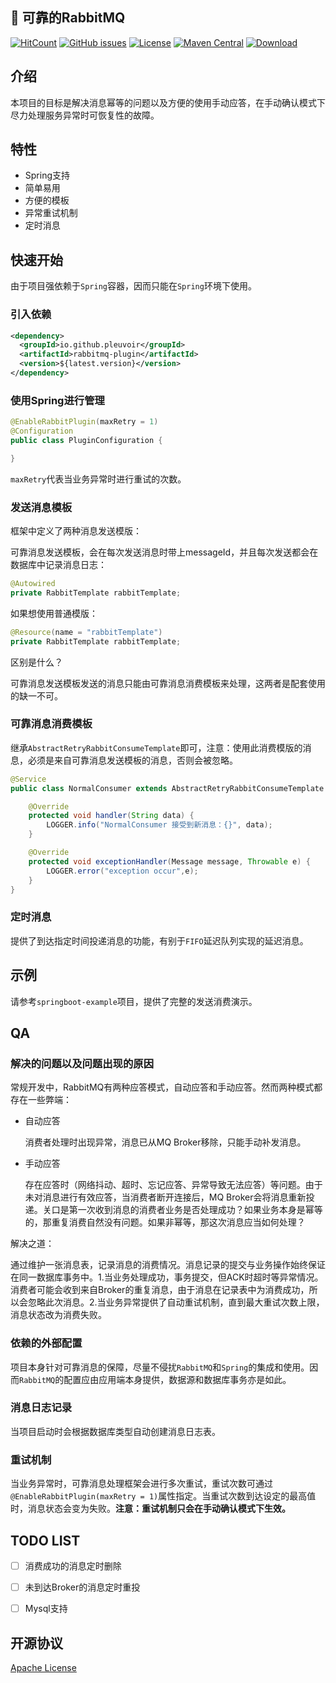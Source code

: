 
## :rocket: 可靠的RabbitMQ

[![HitCount](http://hits.dwyl.io/pleuvoir/rabbitmq-plugin.svg)](http://hits.dwyl.io/pleuvoir/rabbitmq-plugin) 
[![GitHub issues](https://img.shields.io/github/issues/pleuvoir/rabbitmq-plugin.svg)](https://github.com/pleuvoir/rabbitmq-plugin/issues)
[![License](https://img.shields.io/badge/License-Apache%202.0-blue.svg?label=license)](https://github.com/pleuvoir/rabbitmq-plugin/blob/master/LICENSE)
[![Maven Central](https://img.shields.io/maven-central/v/io.github.pleuvoir/rabbitmq-plugin.svg?label=maven%20central)](https://oss.sonatype.org/#nexus-search;quick~rabbitmq-plugin)
[![Download](https://img.shields.io/badge/downloads-master-green.svg)](https://codeload.github.com/pleuvoir/rabbitmq-plugin/zip/master)


## 介绍

本项目的目标是解决消息幂等的问题以及方便的使用手动应答，在手动确认模式下尽力处理服务异常时可恢复性的故障。

## 特性

- Spring支持
- 简单易用
- 方便的模板
- 异常重试机制
- 定时消息

## 快速开始

由于项目强依赖于`Spring`容器，因而只能在`Spring`环境下使用。

### 引入依赖

```xml
<dependency>
  <groupId>io.github.pleuvoir</groupId>
  <artifactId>rabbitmq-plugin</artifactId>
  <version>${latest.version}</version>
</dependency>
```

### 使用Spring进行管理

```java
@EnableRabbitPlugin(maxRetry = 1)
@Configuration
public class PluginConfiguration {

}
```

`maxRetry`代表当业务异常时进行重试的次数。

### 发送消息模板

框架中定义了两种消息发送模版：

可靠消息发送模板，会在每次发送消息时带上messageId，并且每次发送都会在数据库中记录消息日志：

```java
@Autowired
private RabbitTemplate rabbitTemplate;
```

如果想使用普通模版：

```java
@Resource(name = "rabbitTemplate")
private RabbitTemplate rabbitTemplate; 
```

区别是什么？

可靠消息发送模板发送的消息只能由可靠消息消费模板来处理，这两者是配套使用的缺一不可。

### 可靠消息消费模板

继承`AbstractRetryRabbitConsumeTemplate`即可，注意：使用此消费模版的消息，必须是来自可靠消息发送模板的消息，否则会被忽略。

```java
@Service
public class NormalConsumer extends AbstractRetryRabbitConsumeTemplate {

    @Override
    protected void handler(String data) {
        LOGGER.info("NormalConsumer 接受到新消息：{}", data);
    }

    @Override
    protected void exceptionHandler(Message message, Throwable e) {
    	LOGGER.error("exception occur",e);
    }
}
```

### 定时消息

提供了到达指定时间投递消息的功能，有别于`FIFO`延迟队列实现的延迟消息。

## 示例

请参考`springboot-example`项目，提供了完整的发送消费演示。

## QA

### 解决的问题以及问题出现的原因

常规开发中，RabbitMQ有两种应答模式，自动应答和手动应答。然而两种模式都存在一些弊端：

- 自动应答

  消费者处理时出现异常，消息已从MQ Broker移除，只能手动补发消息。

- 手动应答

  存在应答时（网络抖动、超时、忘记应答、异常导致无法应答）等问题。由于未对消息进行有效应答，当消费者断开连接后，MQ Broker会将消息重新投递。关口是第一次收到消息的消费者业务是否处理成功？如果业务本身是幂等的，那重复消费自然没有问题。如果非幂等，那这次消息应当如何处理？

解决之道：

通过维护一张消息表，记录消息的消费情况。消息记录的提交与业务操作始终保证在同一数据库事务中。1.当业务处理成功，事务提交，但ACK时超时等异常情况。消费者可能会收到来自Broker的重复消息，由于消息在记录表中为消费成功，所以会忽略此次消息。2.当业务异常提供了自动重试机制，直到最大重试次数上限，消息状态改为消费失败。


### 依赖的外部配置

项目本身针对可靠消息的保障，尽量不侵扰`RabbitMQ`和`Spring`的集成和使用。因而`RabbitMQ`的配置应由应用端本身提供，数据源和数据库事务亦是如此。

### 消息日志记录

当项目启动时会根据数据库类型自动创建消息日志表。

### 重试机制

当业务异常时，可靠消息处理框架会进行多次重试，重试次数可通过`@EnableRabbitPlugin(maxRetry = 1)`属性指定。当重试次数到达设定的最高值时，消息状态会变为失败。**注意：重试机制只会在手动确认模式下生效。**

## TODO LIST

- [ ] 消费成功的消息定时删除
- [ ] 未到达Broker的消息定时重投
- [ ] Mysql支持


## 开源协议
[Apache License](LICENSE)

